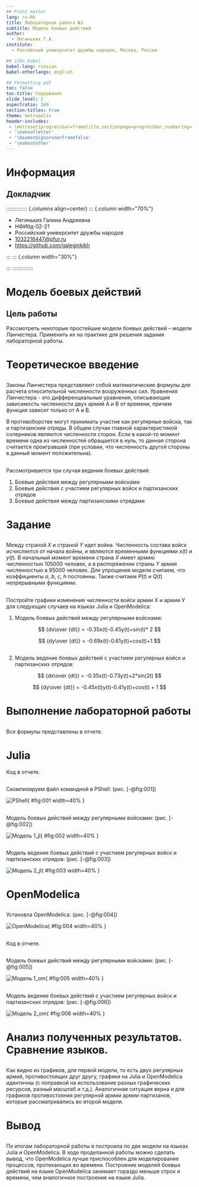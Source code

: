 ```yaml
---
## Front matter
lang: ru-RU
title: Лабораторная работа №3
subtitle: Модель боевых действий
author:
  - Легиньких Г.А.
institute:
  - Российский университет дружбы народов, Москва, Россия

## i18n babel
babel-lang: russian
babel-otherlangs: english

## Formatting pdf
toc: false
toc-title: Содержание
slide_level: 2
aspectratio: 169
section-titles: true
theme: metropolis
header-includes:
 - \metroset{progressbar=frametitle,sectionpage=progressbar,numbering=fraction}
 - '\makeatletter'
 - '\beamer@ignorenonframefalse'
 - '\makeatother'
---
```


# Информация

## Докладчик

:::::::::::::: {.columns align=center}
::: {.column width="70%"}

  * Легиньких Галина Андреевна
  * НФИбд-02-21
  * Российский университет дружбы народов
  * [1032216447@pfur.ru](mailto:1032216447@pfur.ru)
  * <https://github.com/galeginkikh>

:::
::: {.column width="30%"}

:::
::::::::::::::

# Модель боевых действий

## Цель работы

Рассмотреть некоторые простейшие модели боевых действий – модели Ланчестера. Применить их на практике для решения задания лабораторной работы. 

# Теоретическое введение

##

Законы Ланчестера представляют собой математические формулы для расчета относительной численности вооруженных сил. Уравнения Ланчестера - это дифференциальные уравнения, описывающие зависимость численности двух армий A и B от времени, причем функция зависит только от A и B.

В противоборстве могут принимать участие как регулярные войска, так и партизанские отряды. В общем случае главной характеристикой соперников являются численности сторон. Если в какой-то момент времени одна из численностей обращается в нуль, то данная сторона считается проигравшей (при условии, что численность другой стороны в данный момент положительна).

##

Рассмотривается три случая ведения боевых действий:
1. Боевые действия между регулярными войсками
2. Боевые действия с участием регулярных войск и партизанских отрядов
3. Боевые действия между партизанскими отрядами

# Задание

##

Между страной $Х$ и страной $Y$ идет война. Численность состава войск исчисляется от начала войны, и являются временными функциями $x(t)$ и $y(t)$. В начальный момент времени страна $Х$ имеет армию численностью $105 000$ человек, а в распоряжении страны $Y$ армия численностью в $95 000$ человек. Для упрощения модели считаем, что коэффициенты $a$, $b$, $c$, $h$ постоянны. Также считаем $P(t)$ и $Q(t)$ непрерывными функциями. 

##

Постройте графики изменения численности войск армии Х и армии У для следующих случаев на языках Julia и OpenModelica:
1. Модель боевых действий между регулярными войсками:

$$ {dx\over {dt}} = -0.35x(t)-0.45y(t)+sin(t)* 2 $$

$$ {dy\over {dt}} = -0.69x(t)-0.61y(t)+cos(t)+1 $$

##

2. Модель ведение боевых действий с участием регулярных войск и партизанских отрядов:

$$ {dx\over {dt}} = -0.35x(t)-0.73y(t)+2*sin(2t) $$

$$ {dy\over {dt}} = -0.45x(t)y(t)-0.41y(t)+cos(t) + 1 $$


# Выполнение лабораторной работы

##

Все формулы представлены в отчете.

# Julia

Код в отчете.

##

Скомпилируем файл командной в PShell: (рис. [-@fig:001])

![PShell](foto/1.png){ #fig:001 width=40% }

##

Модель боевых действий между регулярными войсками: (рис. [-@fig:002])

![Модель 1_jl](foto/2.png){ #fig:002 width=40% }

##

Модель ведение боевых действий с участием регулярных войск и партизанских отрядов: (рис. [-@fig:003])

![Модель 2_jl](foto/3.png){ #fig:003 width=40% }

# OpenModelica

##

Установла OpenModelica: (рис. [-@fig:004])

![OpenModelica](foto/4.png){ #fig:004 width=40% }

##

Код в отчете.

##

Модель боевых действий между регулярными войсками: (рис. [-@fig:005])

![Модель 1_om](foto/5.png){ #fig:005 width=40% }

##

Модель ведение боевых действий с участием регулярных войск и партизанских отрядов: (рис. [-@fig:006])

![Модель 2_om](foto/6.png){ #fig:006 width=40% }

# Анализ полученных результатов. Сравнение языков.

##

Как видно из графиков, для первой модели, то есть двух регулярных армий, противостоящих друг другу, графики на Julia и OpenModelica идентичны (с поправкой на использование разных графических ресурсов, разный масштаб и т.д.).
Аналогичная ситуация верна и для графиков противостояния регулярной армии армии партизанов, которые рассматривались во второй модели.

# Вывод

##

По итогам лабораторной работы я построила по две модели на языках Julia и OpenModelica. В ходе проделанной работы можно сделать вывод, что OpenModelica лучше приспособлен для моделирование процессов, протекающих во времени. Построение моделей боевых действий на языке OpenModelica занимает гораздо меньше строк и времени, чем аналогичное построение на языке Julia.


